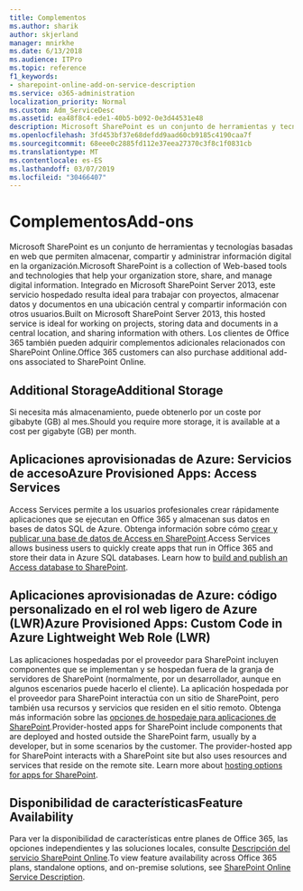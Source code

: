 ```yaml
---
title: Complementos
ms.author: sharik
author: skjerland
manager: mnirkhe
ms.date: 6/13/2018
ms.audience: ITPro
ms.topic: reference
f1_keywords:
- sharepoint-online-add-on-service-description
ms.service: o365-administration
localization_priority: Normal
ms.custom: Adm_ServiceDesc
ms.assetid: ea48f8c4-ede1-40b5-b092-0e3d44531e48
description: Microsoft SharePoint es un conjunto de herramientas y tecnologías basadas en web que permiten almacenar, compartir y administrar información digital en la organización. Integrado en Microsoft SharePoint Server 2013, este servicio hospedado resulta ideal para trabajar con proyectos, almacenar datos y documentos en una ubicación central y compartir información con otros usuarios. Los clientes de Office 365 también pueden adquirir complementos adicionales relacionados con SharePoint Online.
ms.openlocfilehash: 3fd453bf37e68defdd9aad60cb9185c4190caa7f
ms.sourcegitcommit: 68eee0c2885fd112e37eea27370c3f8c1f0831cb
ms.translationtype: MT
ms.contentlocale: es-ES
ms.lasthandoff: 03/07/2019
ms.locfileid: "30466407"
---
```

# <a name="add-ons"></a><span data-ttu-id="61b1a-105">Complementos</span><span class="sxs-lookup"><span data-stu-id="61b1a-105">Add-ons</span></span>

<span data-ttu-id="61b1a-106">Microsoft SharePoint es un conjunto de herramientas y tecnologías basadas en web que permiten almacenar, compartir y administrar información digital en la organización.</span><span class="sxs-lookup"><span data-stu-id="61b1a-106">Microsoft SharePoint is a collection of Web-based tools and technologies that help your organization store, share, and manage digital information.</span></span> <span data-ttu-id="61b1a-107">Integrado en Microsoft SharePoint Server 2013, este servicio hospedado resulta ideal para trabajar con proyectos, almacenar datos y documentos en una ubicación central y compartir información con otros usuarios.</span><span class="sxs-lookup"><span data-stu-id="61b1a-107">Built on Microsoft SharePoint Server 2013, this hosted service is ideal for working on projects, storing data and documents in a central location, and sharing information with others.</span></span> <span data-ttu-id="61b1a-108">Los clientes de Office 365 también pueden adquirir complementos adicionales relacionados con SharePoint Online.</span><span class="sxs-lookup"><span data-stu-id="61b1a-108">Office 365 customers can also purchase additional add-ons associated to SharePoint Online.</span></span>
  
## <a name="additional-storage"></a><span data-ttu-id="61b1a-109">Additional Storage</span><span class="sxs-lookup"><span data-stu-id="61b1a-109">Additional Storage</span></span>
<span data-ttu-id="61b1a-110"><a name="bkmk_AdditionalStorage"> </a></span><span class="sxs-lookup"><span data-stu-id="61b1a-110"></span></span>

<span data-ttu-id="61b1a-111">Si necesita más almacenamiento, puede obtenerlo por un coste por gibabyte (GB) al mes.</span><span class="sxs-lookup"><span data-stu-id="61b1a-111">Should you require more storage, it is available at a cost per gigabyte (GB) per month.</span></span>
  
## <a name="azure-provisioned-apps-access-services"></a><span data-ttu-id="61b1a-112">Aplicaciones aprovisionadas de Azure: Servicios de acceso</span><span class="sxs-lookup"><span data-stu-id="61b1a-112">Azure Provisioned Apps: Access Services</span></span>
<span data-ttu-id="61b1a-113"><a name="bkmk_AzureProvisionedAppsAccessServices"> </a></span><span class="sxs-lookup"><span data-stu-id="61b1a-113"></span></span>

<span data-ttu-id="61b1a-p103">Access Services permite a los usuarios profesionales crear rápidamente aplicaciones que se ejecutan en Office 365 y almacenan sus datos en bases de datos SQL de Azure. Obtenga información sobre cómo [crear y publicar una base de datos de Access en SharePoint](https://go.microsoft.com/fwlink/p/?LinkID=393754).</span><span class="sxs-lookup"><span data-stu-id="61b1a-p103">Access Services allows business users to quickly create apps that run in Office 365 and store their data in Azure SQL databases. Learn how to [build and publish an Access database to SharePoint](https://go.microsoft.com/fwlink/p/?LinkID=393754).</span></span>
  
## <a name="azure-provisioned-apps-custom-code-in-azure-lightweight-web-role-lwr"></a><span data-ttu-id="61b1a-116">Aplicaciones aprovisionadas de Azure: código personalizado en el rol web ligero de Azure (LWR)</span><span class="sxs-lookup"><span data-stu-id="61b1a-116">Azure Provisioned Apps: Custom Code in Azure Lightweight Web Role (LWR)</span></span>
<span data-ttu-id="61b1a-117"><a name="bkmk_AzureProvisionedAppsCustomCodeinAzureLWR"> </a></span><span class="sxs-lookup"><span data-stu-id="61b1a-117"></span></span>

<span data-ttu-id="61b1a-p104">Las aplicaciones hospedadas por el proveedor para SharePoint incluyen componentes que se implementan y se hospedan fuera de la granja de servidores de SharePoint (normalmente, por un desarrollador, aunque en algunos escenarios puede hacerlo el cliente). La aplicación hospedada por el proveedor para SharePoint interactúa con un sitio de SharePoint, pero también usa recursos y servicios que residen en el sitio remoto. Obtenga más información sobre las [opciones de hospedaje para aplicaciones de SharePoint](https://go.microsoft.com/fwlink/?LinkId=271314).</span><span class="sxs-lookup"><span data-stu-id="61b1a-p104">Provider-hosted apps for SharePoint include components that are deployed and hosted outside the SharePoint farm, usually by a developer, but in some scenarios by the customer. The provider-hosted app for SharePoint interacts with a SharePoint site but also uses resources and services that reside on the remote site. Learn more about [hosting options for apps for SharePoint](https://go.microsoft.com/fwlink/?LinkId=271314).</span></span>
  
## <a name="feature-availability"></a><span data-ttu-id="61b1a-121">Disponibilidad de características</span><span class="sxs-lookup"><span data-stu-id="61b1a-121">Feature Availability</span></span>
<span data-ttu-id="61b1a-122"><a name="bkmk_AzureProvisionedAppsCustomCodeinAzureLWR"> </a></span><span class="sxs-lookup"><span data-stu-id="61b1a-122"></span></span>

<span data-ttu-id="61b1a-123">Para ver la disponibilidad de características entre planes de Office 365, las opciones independientes y las soluciones locales, consulte [Descripción del servicio SharePoint Online](sharepoint-online-service-description.md).</span><span class="sxs-lookup"><span data-stu-id="61b1a-123">To view feature availability across Office 365 plans, standalone options, and on-premise solutions, see [SharePoint Online Service Description](sharepoint-online-service-description.md).</span></span>
  

